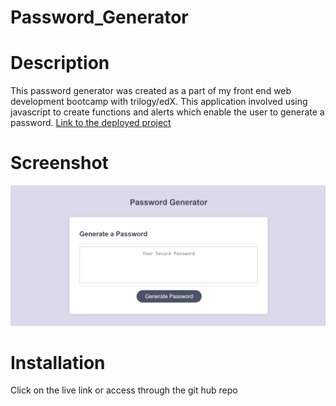 # Password_Generator
# Description 
This password generator was created as a part of my front end web development bootcamp with trilogy/edX. This application involved using javascript to create functions and alerts which enable the user to generate a password.
[Link to the deployed project](https://al946x.github.io/Password_Generator/)

# Screenshot
![screenshot of password generator](assets/images/passwordgenerator.png "Screenshot of password generator")

# Installation 
Click on the live link or access through the git hub repo

